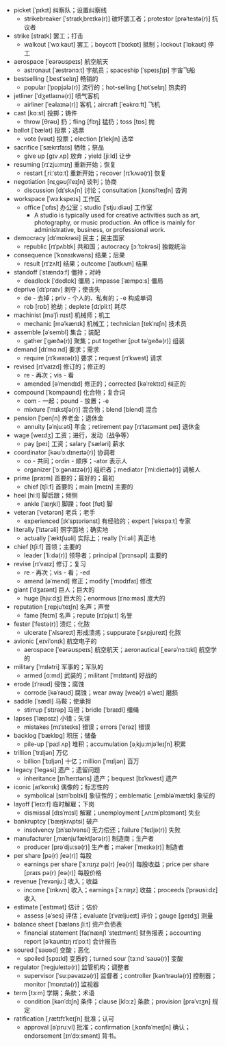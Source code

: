 
- picket [ˈpɪkɪt] 纠察队；设置纠察线
    - strikebreaker [ˈstraɪkˌbreɪkə(r)] 破坏罢工者；protestor [prəˈtestə(r)] 抗议者
- strike [straɪk] 罢工；打击
    - walkout [ˈwɔːkaʊt] 罢工；boycott [ˈbɔɪkɒt] 抵制；lockout [ˈlɒkaʊt] 停工
- aerospace [ˈeərəʊspeɪs] 航空航天
    - astronaut [ˈæstrənɔːt] 宇航员；spaceship [ˈspeɪsʃɪp] 宇宙飞船
- bestselling [ˌbestˈselɪŋ] 畅销的
    - popular [ˈpɒpjələ(r)] 流行的；hot-selling [ˌhɒtˈselɪŋ] 热卖的
- jetliner [ˈdʒetlaɪnə(r)] 喷气客机
    - airliner [ˈeəlaɪnə(r)] 客机；aircraft [ˈeəkrɑːft] 飞机
- cast [kɑːst] 投掷；铸件
    - throw [θrəʊ] 扔；fling [flɪŋ] 猛扔；toss [tɒs] 抛
- ballot [ˈbælət] 投票；选票
    - vote [vəʊt] 投票；election [ɪˈlekʃn] 选举
- sacrifice [ˈsækrɪfaɪs] 牺牲；祭品
    - give up [ɡɪv ʌp] 放弃；yield [jiːld] 让步
- resuming [rɪˈzjuːmɪŋ] 重新开始；恢复
    - restart [ˌriːˈstɑːt] 重新开始；recover [rɪˈkʌvə(r)] 恢复
- negotiation [nɪˌɡəʊʃiˈeɪʃn] 谈判；协商
    - discussion [dɪˈskʌʃn] 讨论；consultation [ˌkɒnslˈteɪʃn] 咨询
- workspace [ˈwɜːkspeɪs] 工作区
    - office [ˈɒfɪs] 办公室；studio [ˈstjuːdiəʊ] 工作室
        - A studio is typically used for creative activities such as art, photography, or music production. An office is mainly for administrative, business, or professional work.
- democracy [dɪˈmɒkrəsi] 民主；民主国家
    - republic [rɪˈpʌblɪk] 共和国；autocracy [ɔːˈtɒkrəsi] 独裁统治
- consequence [ˈkɒnsɪkwəns] 结果；后果
    - result [rɪˈzʌlt] 结果；outcome [ˈaʊtkʌm] 结果
- standoff [ˈstændɔːf] 僵持；对峙
    - deadlock [ˈdedlɒk] 僵局；impasse [ˈæmpɑːs] 僵局
- deprive [dɪˈpraɪv] 剥夺；使丧失
    - de - 去掉；priv - 个人的、私有的；-e 构成单词
    - rob [rɒb] 抢劫；deplete [dɪˈpliːt] 耗尽
- machinist [məˈʃiːnɪst] 机械师；机工
    - mechanic [məˈkænɪk] 机械工；technician [tekˈnɪʃn] 技术员
- assemble [əˈsembl] 集合；装配
    - gather [ˈɡæðə(r)] 聚集；put together [pʊt təˈɡeðə(r)] 组装
- demand [dɪˈmɑːnd] 要求；需求
    - require [rɪˈkwaɪə(r)] 要求；request [rɪˈkwest] 请求
- revised [rɪˈvaɪzd] 修订的；修正的
    - re - 再次；vis - 看
    - amended [əˈmendɪd] 修正的；corrected [kəˈrektɪd] 纠正的
- compound [ˈkɒmpaʊnd] 化合物；复合词
    - com - 一起；pound - 放置；-e
    - mixture [ˈmɪkstʃə(r)] 混合物；blend [blend] 混合
- pension [ˈpenʃn] 养老金；退休金
    - annuity [əˈnjuːəti] 年金；retirement pay [rɪˈtaɪəmənt peɪ] 退休金
- wage [weɪdʒ] 工资；进行，发动（战争等）
    - pay [peɪ] 工资；salary [ˈsæləri] 薪水
- coordinator [kəʊˈɔːdɪneɪtə(r)] 协调者
    - co - 共同；ordin - 顺序；-ator 表示人
    - organizer [ˈɔːɡənaɪzə(r)] 组织者；mediator [ˈmiːdieɪtə(r)] 调解人
- prime [praɪm] 首要的；最好的；最初
    - chief [tʃiːf] 首要的；main [meɪn] 主要的
- heel [hiːl] 脚后跟；倾侧
    - ankle [ˈæŋkl] 脚踝；foot [fʊt] 脚
- veteran [ˈvetərən] 老兵；老手
    - experienced [ɪkˈspɪəriənst] 有经验的；expert [ˈekspɜːt] 专家
- literally [ˈlɪtərəli] 照字面地；确实地
    - actually [ˈæktʃuəli] 实际上；really [ˈriːəli] 真正地
- chief [tʃiːf] 首领；主要的
    - leader [ˈliːdə(r)] 领导者；principal [ˈprɪnsəpl] 主要的
- revise [rɪˈvaɪz] 修订；复习
    - re - 再次；vis - 看；-ed
    - amend [əˈmend] 修正；modify [ˈmɒdɪfaɪ] 修改
- giant [ˈdʒaɪənt] 巨人；巨大的
    - huge [hjuːdʒ] 巨大的；enormous [ɪˈnɔːməs] 庞大的
- reputation [ˌrepjuˈteɪʃn] 名声；声誉
    - fame [feɪm] 名声；repute [rɪˈpjuːt] 名誉
- fester [ˈfestə(r)] 溃烂；化脓
    - ulcerate [ˈʌlsəreɪt] 形成溃疡；suppurate [ˈsʌpjureɪt] 化脓
- avionic [ˌeɪviˈɒnɪk] 航空电子的
    - aerospace [ˈeərəʊspeɪs] 航空航天；aeronautical [ˌeərəˈnɔːtɪkl] 航空学的
- military [ˈmɪlətri] 军事的；军队的
    - armed [ɑːmd] 武装的；militant [ˈmɪlɪtənt] 好战的
- erode [ɪˈrəʊd] 侵蚀；腐蚀
    - corrode [kəˈrəʊd] 腐蚀；wear away [weə(r) əˈweɪ] 磨损
- saddle [ˈsædl] 马鞍；使承担
    - stirrup [ˈstɪrəp] 马镫；bridle [ˈbraɪdl] 缰绳
- lapses [ˈlæpsɪz] 小错；失误
    - mistakes [mɪˈsteɪks] 错误；errors [ˈerəz] 错误
- backlog [ˈbæklɒɡ] 积压；储备
    - pile-up [ˈpaɪl ʌp] 堆积；accumulation [əˌkjuːmjəˈleɪʃn] 积累
- trillion [ˈtrɪljən] 万亿
    - billion [ˈbɪljən] 十亿；million [ˈmɪljən] 百万
- legacy [ˈlegəsi] 遗产；遗留问题
    - inheritance [ɪnˈherɪtəns] 遗产；bequest [bɪˈkwest] 遗产
- iconic [aɪˈkɒnɪk] 偶像的；标志性的
    - symbolical [sɪmˈbɒlɪkl] 象征性的；emblematic [ˌembləˈmætɪk] 象征的
- layoff [ˈleɪɔːf] 临时解雇；下岗
    - dismissal [dɪsˈmɪsl] 解雇；unemployment [ˌʌnɪmˈplɔɪmənt] 失业
- bankruptcy [ˈbæŋkrʌptsi] 破产
    - insolvency [ɪnˈsɒlvənsi] 无力偿还；failure [ˈfeɪljə(r)] 失败
- manufacturer [ˌmænjuˈfæktʃərə(r)] 制造商；生产者
    - producer [prəˈdjuːsə(r)] 生产者；maker [ˈmeɪkə(r)] 制造者
- per share [pə(r) ʃeə(r)] 每股
    - earnings per share [ˈɜːnɪŋz pə(r) ʃeə(r)] 每股收益；price per share [praɪs pə(r) ʃeə(r)] 每股价格
- revenue [ˈrevənjuː] 收入；收益
    - income [ˈɪnkʌm] 收入；earnings [ˈɜːnɪŋz] 收益；proceeds [ˈprəʊsiːdz] 收入
- estimate [ˈestɪmət] 估计；估价
    - assess [əˈses] 评估；evaluate [ɪˈvæljueɪt] 评价；gauge [ɡeɪdʒ] 测量
- balance sheet [ˈbæləns ʃiːt] 资产负债表
    - financial statement [faɪˈnænʃl ˈsteɪtmənt] 财务报表；accounting report [əˈkaʊntɪŋ rɪˈpɔːt] 会计报告
- soured [ˈsaʊəd] 变酸；恶化
    - spoiled [spɔɪld] 变质的；turned sour [tɜːnd ˈsaʊə(r)] 变酸
- regulator [ˈreɡjuleɪtə(r)] 监管机构；调整者
    - supervisor [ˈsuːpəvaɪzə(r)] 监督者；controller [kənˈtrəʊlə(r)] 控制器；monitor [ˈmɒnɪtə(r)] 监视器
- term [tɜːm] 学期；条款；术语
    - condition [kənˈdɪʃn] 条件；clause [klɔːz] 条款；provision [prəˈvɪʒn] 规定
- ratification [ˌrætɪfɪˈkeɪʃn] 批准；认可
    - approval [əˈpruːvl] 批准；confirmation [ˌkɒnfəˈmeɪʃn] 确认；endorsement [ɪnˈdɔːsmənt] 背书。